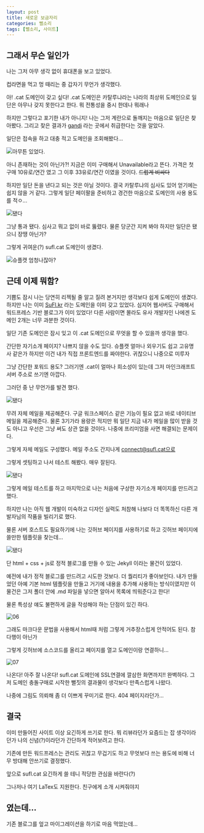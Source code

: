 ```yaml
---
layout: post
title: 새로운 보금자리
categories: 뻘소리
tags: [뻘소리, 사이트]
---
```



## 그래서 무슨 일인가

나는 그저 아무 생각 없이 휴대폰을 보고 있었다.

컵라면을 먹고 멍 때리는 중 갑자기 무언가 생각했다.

아! .cat 도메인이 갖고 싶다! .cat 도메인은 카탈루냐라는 나라의 최상위 도메인으로 일단은 아무나 갖지 못한다고 한다. 뭐 전통성을 중시 한데나 뭐래나

하지만 그렇다고 포기한 내가 아니지! 나는 그저 계란으로 돌깨지는 마음으로 일단은 찾아봤다. 그리고 찾은 결과가 [gandi](https://www.gandi.net/en-US) 라는 곳에서 취급한다는 것을 알았다. 

일단은 접속을 하고 대충 적고 도메인을 조회해봤다...

![아무튼 있었다.](/assets/img/post/23-07-07-01/01.png)

아니 존재하는 것이 아닌가?! 지금은 이미 구매해서 Unavailable라고 뜬다. 가격은 첫 구매 10유로/연간 였고 그 이후 33유로/연간 이였을 것이다. ~~드럽게 비싸다~~

하지만 일단 돈을 낸다고 되는 것은 아닐 것이다. 결국 카탈루냐의 심사도 있어 얻기에는 쉽지 않을 거 같다. 그렇게 일단 페이팔을 준비하고 경건한 마음으로 도메인의 사용 용도를 적ㅇ...

![됐다](/assets/img/post/23-07-07-01/02.png)

그냥 통과 됐다. 심사고 뭐고 없이 바로 뚫렸다. 물론 당군간 지켜 봐야 하지만 일단은 됐으니 장땡 아닌가?

그렇게 귀여운(?) sufl.cat 도메인이 생겼다.

![슈플캣](/assets/img/sufl/mini_sufl.png)
엄청나잖아?

## 근데 이제 뭐함?

기쁨도 잠시 나는 당연히 리젝될 줄 알고 질려 본거지만 생각보다 쉽게 도메인이 생겼다. 하지만 나는 이미 [SuFl.kr](https://SuFl.kr) 라는 도메인을 이미 갖고 있었다. 심지어 웹서버도 구매해서 워드프레스 기반 블로그가 이미 있었다! 다른 사람이면 몰라도 유사 개발자인 나에겐 도메인 2개는 너무 과분한 것이다.

일단 기존 도메인은 잠시 잊고 이 .cat 도메인으로 무엇을 할 수 있을까 생각을 했다.

간단한 자기소개 페이지? 나쁘지 않을 수도 있다. 슈플캣 얼마나 외우기도 쉽고 고유명사 같은가 하지만 이건 내가 직접 프론트엔드를 짜야한다. 귀찮으니 나중으로 미루자

그냥 간단한 포워드 용도? 그러기엔 .cat이 얼마나 희소성이 있는데 그저 마인크래프트 서버 주소로 쓰기엔 아깝다.

그러던 중 난 무언가를 발견 했다.

![됐다](/assets/img/post/23-07-07-01/03.png)

무려 자체 메일을 제공해준다. 구글 워크스페이스 같은 기능이 필요 없고 바로 네이티브 메일을 제공해준다. 물론 3기가라 용량은 적지만 뭐 일단 지금 내가 메일을 많이 받을 것도 아니고 우선은 그냥 써도 상관 없을 것이다. 나중에 프리미엄을 사면 해결되는 문제이다.

그렇게 자체 메일도 구성했다. 메일 주소도 간지나게 connect@sufl.cat으로

그렇게 셋팅하고 나서 테스트 해봤다. 매우 잘된다.

![됐다](/assets/img/post/23-07-07-01/04.png)

그렇게 메일 테스트를 하고 마지막으로 나는 처음에 구상한 자기소개 페이지를 만드려고 했다.

하지만 나는 아직 웹 개발이 미숙하고 디자인 실력도 처참해 나보다 더 똑똑하신 다른 개발자님의 작품을 빌리기로 했다. 

물론 서버 호스트도 필요하기에 나는 깃허브 페이지를 사용하기로 하고 깃허브 페이지에 쓸만한 템플릿을 찾는데...

![됐다](/assets/img/post/23-07-07-01/05.png)

단 html + css + js로 정적 블로그를 만들 수 있는 Jekyll 이라는 물건이 있었다. 

예전에 내가 정적 블로그를 만드려고 시도한 것보다. 더 퀄리티가 좋아보인다. 내가 만들었던 아예 기본 html 템플릿을 만들고 거기에 내용을 추가해 사용하는 방식이였지만 이 물건은 그저 폴더 안에 .md 파일을 넣으면 알아서 목록에 띄워준다고 한다!

물론 특성상 얘도 불편하게 글을 작성해야 하는 단점이 있긴 하다.

![06](/assets/img/post/23-07-07-01/06.png)

그래도 마크다운 문법을 사용해서 html때 처럼 그렇게 거추장스럽게 안적어도 된다. 참 다행이 아닌가

그렇게 깃허브에 소스코드를 올리고 페이지를 열고 도메인이랑 연결하니...

![07](/assets/img/post/23-07-07-01/07.png)

나온다! 아주 잘 나온다! sufl.cat 도메인에 SSL연결에 깔삼한 화면까지!! 완벽하다. 그저 도메인 충돌구매로 시작한 뻘짓의 결과물이 생각보다 만족스럽게 나왔다.

나중에 그림도 의뢰해 좀 더 이쁘게 꾸미기로 한다. 404 페이지라던가...

## 결국

이미 만들어진 사이트 이상 요긴하게 쓰기로 한다. 뭐 리뷰라던가 요즘드는 잡 생각이라던가 나의 신념(?)이라던가 간단하게 적어보려고 한다.

기존에 만든 워드프레스는 관리도 귀찮고 무겁기도 하고 무엇보다 쓰는 용도에 비해 너무 방대해 안쓰기로 결정했다.

앞으로 sufl.cat 요긴하게 쓸 테니 적당한 관심을 바란다(?)

그나저나 여기 LaTex도 지원한다. 친구에게 소개 시켜줘야지 

## 였는데...

기존 블로그를 엎고 마이그레이션을 하기로 마음 먹었는데...


